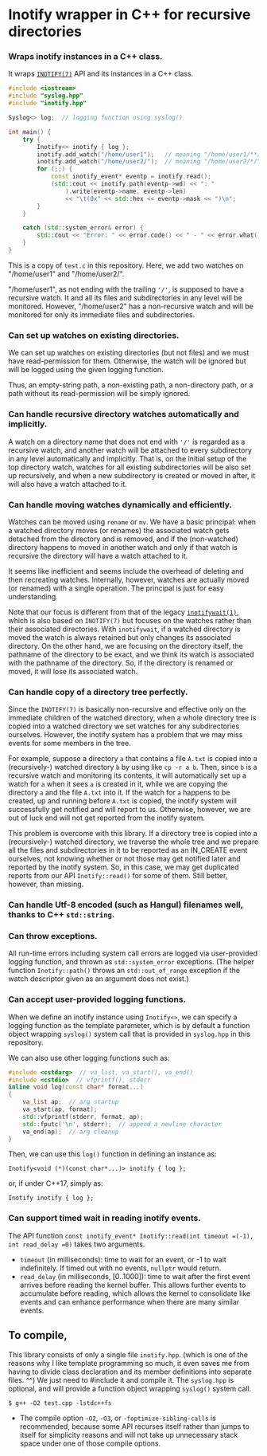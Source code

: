 # Inotify wrapper in C++ for recursive directories

<Working on...>

### Wraps inotify instances in a C++ class.

It wraps [`INOTIFY(7)`](http://man7.org/linux/man-pages/man7/inotify.7.html) API and its instances in a C++ class.
```cpp
#include <iostream>
#include "syslog.hpp"
#include "inotify.hpp"

Syslog<> log;  // logging function using syslog()

int main() {
    try {
        Inotify<> inotify { log };
        inotify.add_watch("/home/user1");   // meaning "/home/user1/**/"
        inotify.add_watch("/home/user2/");  // meaning "/home/user2/*/"
        for (;;) {
            const inotify_event* eventp = inotify.read();
            (std::cout << inotify.path(eventp->wd) << ": "
                ).write(eventp->name, eventp->len)
                << "\t(0x" << std::hex << eventp->mask << ")\n";
        }
    }

    catch (std::system_error& error) {
        std::cout << "Error: " << error.code() << " - " << error.what() << '\n';
    }
}
```
This is a copy of `test.c` in this repository. Here, we add two watches on "/home/user1" and "/home/user2/".

"/home/user1", as not ending with the trailing `'/'`, is supposed to have a recursive watch. It and all its files and subdirectories in any level will be monitored. However, "/home/user2" has a non-recursive watch and will be monitored for only its immediate files and subdirectories.

### Can set up watches on existing directories.

We can set up watches on existing directories (but not files) and we must have read-permission for them. Otherwise, the watch will be ignored but will be logged using the given logging function.

Thus, an empty-string path, a non-existing path, a non-directory path, or a path without its read-permission will be simply ignored.

### Can handle recursive directory watches automatically and implicitly.

A watch on a directory name that does not end with `'/'` is regarded as a recursive watch, and another watch will be attached to every subdirectory in any level automatically and implicitly. That is, on the initial setup of the top directory watch, watches for all existing subdirectories will be also set up recursively, and when a new subdirectory is created or moved in after, it will also have a watch attached to it.

### Can handle moving watches dynamically and efficiently.

Watches can be moved using `rename` or `mv`. We have a basic principal: when a watched directory moves (or renames) the associated watch gets detached from the directory and is removed, and if the (non-watched) directory happens to moved in another watch and only if that watch is recursive the directory will have a watch attached to it.

It seems like inefficient and seems include the overhead of deleting and then recreating watches. Internally, however, watches are actually moved (or renamed) with a single operation. The principal is just for easy understanding.

Note that our focus is different from that of the legacy [`inotifywait(1)`](https://linux.die.net/man/1/inotifywait), which is also based on `INOTIFY(7)` but focuses on the watches rather than their associated directories. With `inotifywait`, if a watched directory is moved the watch is always retained but only changes its associated directory. On the other hand, we are focusing on the directory itself, the pathname of the directory to be exact, and we think its watch is associated with the pathname of the directory. So, if the directory is renamed or moved, it will lose its associated watch.

### Can handle copy of a directory tree perfectly.

Since the `INOTIFY(7)` is basically non-recursive and effective only on the immediate children of the watched directory, when a whole directory tree is copied into a watched directory we set watches for any subdirectories ourselves. However, the inotify system has a problem that we may miss events for some members in the tree.

For example, suppose a directory `a` that contains a file `A.txt` is copied into a (recursively-) watched directory `b` by using like `cp -r a b`. Then, since `b` is a recursive watch and monitoring its contents, it will automatically set up a watch for `a` when it sees `a` is created in it, while we are copying the directory `a` and the file `A.txt` into it. If the watch for `a` happens to be created, up and running before `A.txt` is copied, the inotify system will successfully get notified and will report to us. Otherwise, however, we are out of luck and will not get reported from the inotify system.

This problem is overcome with this library. If a directory tree is copied into a (recursively-) watched directory, we traverse the whole tree and we prepare all the files and subdirectories in it to be reported as an IN_CREATE event ourselves, not knowing whether or not those may get notified later and reported by the inotify system. So, in this case, we may get duplicated reports from our API `Inotify::read()` for some of them. Still better, however, than missing.

### Can handle Utf-8 encoded (such as Hangul) filenames well, thanks to C++ `std::string`.

### Can throw exceptions.

All run-time errors including system call errors are logged via user-provided logging function, and thrown as `std::system_error` exceptions. (The helper function `Inotify::path()` throws an `std::out_of_range` exception if the watch descriptor given as an argument does not exist.)

### Can accept user-provided logging functions.

When we define an inotify instance using `Inotify<>`, we can specify a logging function as the template parameter, which is by default a function object wrapping `syslog()` system call that is provided in `syslog.hpp` in this repository.

We can also use other logging functions such as:
```cpp
#include <cstdarg>  // va_list, va_start(), va_end()
#include <cstdio>  // vfprintf(), stderr
inline void log(const char* format...)
{
    va_list ap;  // arg startup
    va_start(ap, format);
    std::vfprintf(stderr, format, ap);
    std::fputc('\n', stderr);  // append a newline character
    va_end(ap);  // arg cleanup
}
```

Then, we can use this `log()` function in defining an instance as:

`Inotify<void (*)(const char*...)> inotify { log };`

or, if under C++17, simply as:

`Inotify inotify { log };`

### Can support timed wait in reading inotify events.

The API function `const inotify_event* Inotify::read(int timeout =(-1), int read_delay =0)` takes two arguments.

- `timeout` (in milliseconds): time to wait for an event, or -1 to wait indefinitely. If timed out with no events, `nullptr` would return.
- `read_delay` (in milliseconds, \[0..1000\]): time to wait after the first event arrives before reading the kernel buffer. This allows further events to accumulate before reading, which allows the kernel to consolidate like events and can enhance performance when there are many similar events.

## To compile,

This library consists of only a single file `inotify.hpp`. (which is one of the reasons why I like template programming so much, it even saves me from having to divide class declaration and its member definitions into separate files. ^^) We just need to #include it and compile it. The `syslog.hpp` is optional, and will provide a function object wrapping `syslog()` system call.

```
$ g++ -O2 test.cpp -lstdc++fs
```

- The compile option `-O2`, `-O3`, or `-foptimize-sibling-calls` is recommended, because some API recurses itself rather than jumps to itself for simplicity reasons and will not take up unnecessary stack space under one of those compile options.
